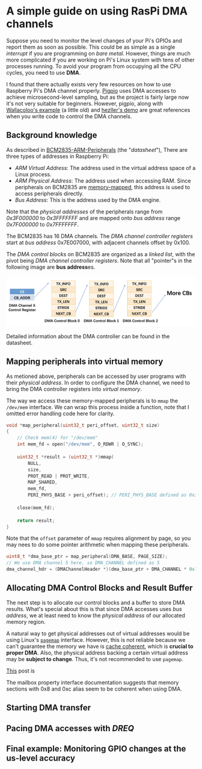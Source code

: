 # A simple guide on using RasPi DMA channels

Suppose you need to monitor the level changes of your Pi's GPIOs and report them as soon as possible. This could be as simple as a single *interrupt* if you are programming on *bare metal*. However, things are much more complicated if you are working on Pi's Linux system with tens of other processes running. To avoid your program from occupying all the CPU cycles, you need to use **DMA**.

I found that there actually exists very few resources on how to use Raspberry Pi's DMA channel properly. [Pigpio](http://abyz.me.uk/rpi/pigpio/index.html) uses DMA accesses to achieve microsecond-level sampling, but as the project is fairly large now it's not very suitable for beginners. However, pigpio, along with [Wallacoloo's example](https://github.com/Wallacoloo/Raspberry-Pi-DMA-Example) (a little old) and [hezller's demo](https://github.com/hzeller/rpi-gpio-dma-demo) are great references when you write code to control the DMA channels.

## Background knowledge

As described in [BCM2835-ARM-Peripherals](https://www.raspberrypi.org/app/uploads/2012/02/BCM2835-ARM-Peripherals.pdf) (the "*datasheet*"), There are three types of addresses in Raspberry Pi:

* *ARM Virtual Address*: The address used in the virtual address space of a Linux process.
* *ARM Physical Address*: The address used when accessing RAM. Since peripherals on BCM2835 are [memory-mapped](https://en.wikipedia.org/wiki/Memory-mapped_I/O), this address is used to access peripherals directly.
* *Bus Address*: This is the address used by the DMA engine.

Note that the *physical addresses* of the peripherals range from *0x3F000000* to *0x3FFFFFFF* and are mapped onto *bus address* range *0x7F000000* to *0x7FFFFFFF*.

The BCM2835 has 16 DMA channels. The *DMA channel controller registers* start at *bus address* 0x7E007000, with adjacent channels offset by 0x100.

The *DMA control blocks* on BCM2835 are organized as a *linked list*, with the pivot being *DMA channel controller registers*. Note that all "pointer"s in the following image are **bus address**es.

![Screen Shot 2020-04-12 at 3.44.00 PM](img/dma_demo.png)

Detailed information about the DMA controller can be found in the datasheet.

## Mapping peripherals into virtual memory

As metioned above, peripherals can be accessed by user programs with their *physical address*. In order to configure the DMA channel, we need to bring the DMA controller registers into *virtual memory*.

The way we access these memory-mapped peripherals is to `mmap` the `/dev/mem` interface. We can wrap this process inside a function, note that I omitted error handling code here for clarity.

``` c
void *map_peripheral(uint32_t peri_offset, uint32_t size)
{
    // Check mem(4) for "/dev/mem"
    int mem_fd = open("/dev/mem", O_RDWR | O_SYNC);

    uint32_t *result = (uint32_t *)mmap(
        NULL,
        size,
        PROT_READ | PROT_WRITE,
        MAP_SHARED,
        mem_fd,
        PERI_PHYS_BASE + peri_offset); // PERI_PHYS_BASE defined as 0x3F00000

    close(mem_fd);

    return result;
}
```

Note that the `offset` parameter of `mmap` requires alignment by page, so you may nees to do some pointer arithmetic when mapping these peripherals.

``` c
uint8_t *dma_base_ptr = map_peripheral(DMA_BASE, PAGE_SIZE);
// We use DMA channel 5 here, so DMA_CHANNEL defined as 5
dma_channel_hdr = (DMAChannelHeader *)(dma_base_ptr + DMA_CHANNEL * 0x100);
```

## Allocating DMA Control Blocks and Result Buffer

The next step is to allocate our control blocks and a buffer to store DMA results. What's special about this is that since DMA accesses uses *bus address*, we at least need to know the *physical address* of our allocated memory region.

A natural way to get physical addresses out of virtual addresses would be using Linux's [`pagemap`](https://www.kernel.org/doc/Documentation/vm/pagemap.txt) interface. However, this is not reliable because   we can't guarantee the memory we have is [cache coherent](https://en.wikipedia.org/wiki/Direct_memory_access#Cache_coherency), which is **crucial to proper DMA**. Also, the physical address backing a certain virtual address may be **subject to change**. Thus, it's not recommended to use `pagemap`.

[This](https://github.com/Wallacoloo/Raspberry-Pi-DMA-Example/blob/f0d5043eebce06ef5d35526e6ca16f1638c4081c/dma-gpio.c#L44) post is 

The mailbox property interface documentation suggests that memory sections with 0x8 and 0xc alias seem to be coherent when using DMA.

## Starting DMA transfer 



## Pacing DMA accesses with *DREQ*



## Final example: Monitoring GPIO changes at the us-level accuracy

